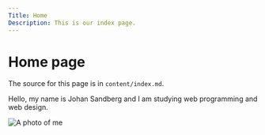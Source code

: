 ```yaml
---
Title: Home
Description: This is our index page.
---
```


Home page
==========================

The source for this page is in `content/index.md`.

Hello, my name is Johan Sandberg and I am studying web programming and web design.

![A photo of me](image/photo.jpg)
